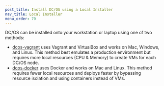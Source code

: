 ```yaml
---
post_title: Install DC/OS using a Local Installer
nav_title: Local Installer
menu_order: 70
---
```


DC/OS can be installed onto your workstation or laptop using one of two methods:

- [dcos-vagrant](https://github.com/dcos/dcos-vagrant/) uses Vagrant and VirtualBox and works on Mac, Windows, and Linux.
  This method best emulates a production environment but requires more local resources (CPU & Memory) to create VMs for each DC/OS node.
- [dcos-docker](https://github.com/dcos/dcos-docker/) uses Docker and works on Mac and Linux.
  This method requires fewer local resources and deploys faster by bypassing resource isolation and using containers instead of VMs.
